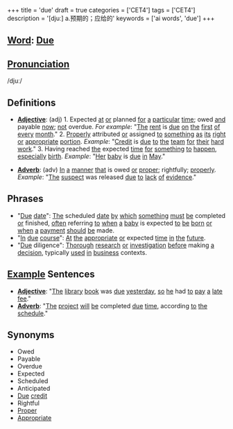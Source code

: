+++
title = 'due'
draft = true
categories = ['CET4']
tags = ['CET4']
description = '[djuː] a.预期的；应给的'
keywords = ['ai words', 'due']
+++

## [Word](/post/word/): [Due](/post/due/)

## [Pronunciation](/post/pronunciation/)
/djuː/

## Definitions
- **[Adjective](/post/adjective/)**: (adj) 1. Expected [at](/post/at/) [or](/post/or/) planned [for](/post/for/) [a](/post/a/) [particular](/post/particular/) [time](/post/time/); owed [and](/post/and/) payable [now](/post/now/); [not](/post/not/) overdue. _For example_: "[The](/post/the/) [rent](/post/rent/) is [due](/post/due/) [on](/post/on/) [the](/post/the/) [first](/post/first/) [of](/post/of/) [every](/post/every/) [month](/post/month/)."
   2. [Properly](/post/properly/) attributed [or](/post/or/) assigned [to](/post/to/) [something](/post/something/) [as](/post/as/) [its](/post/its/) [right](/post/right/) [or](/post/or/) [appropriate](/post/appropriate/) [portion](/post/portion/). _Example_: "[Credit](/post/credit/) is [due](/post/due/) [to](/post/to/) [the](/post/the/) [team](/post/team/) [for](/post/for/) [their](/post/their/) [hard](/post/hard/) [work](/post/work/)."
   3. Having reached [the](/post/the/) expected [time](/post/time/) [for](/post/for/) [something](/post/something/) [to](/post/to/) [happen](/post/happen/), [especially](/post/especially/) [birth](/post/birth/). _Example_: "[Her](/post/her/) [baby](/post/baby/) is [due](/post/due/) [in](/post/in/) [May](/post/may/)."
   
- **[Adverb](/post/adverb/)**: (adv)  [In](/post/in/) [a](/post/a/) [manner](/post/manner/) [that](/post/that/) is owed [or](/post/or/) [proper](/post/proper/); rightfully; [properly](/post/properly/). _Example_: "[The](/post/the/) [suspect](/post/suspect/) was released [due](/post/due/) [to](/post/to/) [lack](/post/lack/) [of](/post/of/) [evidence](/post/evidence/)."

## Phrases
- "[Due](/post/due/) [date](/post/date/)": [The](/post/the/) scheduled [date](/post/date/) [by](/post/by/) [which](/post/which/) [something](/post/something/) [must](/post/must/) [be](/post/be/) completed [or](/post/or/) finished, [often](/post/often/) referring [to](/post/to/) [when](/post/when/) [a](/post/a/) [baby](/post/baby/) is expected [to](/post/to/) [be](/post/be/) [born](/post/born/) [or](/post/or/) [when](/post/when/) [a](/post/a/) [payment](/post/payment/) [should](/post/should/) [be](/post/be/) made.
- "[In](/post/in/) [due](/post/due/) [course](/post/course/)": [At](/post/at/) [the](/post/the/) [appropriate](/post/appropriate/) [or](/post/or/) expected [time](/post/time/) [in](/post/in/) [the](/post/the/) [future](/post/future/).
- "[Due](/post/due/) diligence": [Thorough](/post/thorough/) [research](/post/research/) [or](/post/or/) [investigation](/post/investigation/) [before](/post/before/) making [a](/post/a/) [decision](/post/decision/), typically [used](/post/used/) [in](/post/in/) [business](/post/business/) contexts.

## [Example](/post/example/) Sentences
- **[Adjective](/post/adjective/)**: "[The](/post/the/) [library](/post/library/) [book](/post/book/) was [due](/post/due/) [yesterday](/post/yesterday/), [so](/post/so/) [he](/post/he/) had [to](/post/to/) [pay](/post/pay/) [a](/post/a/) [late](/post/late/) [fee](/post/fee/)."
- **[Adverb](/post/adverb/)**: "[The](/post/the/) [project](/post/project/) [will](/post/will/) [be](/post/be/) completed [due](/post/due/) [time](/post/time/), according [to](/post/to/) [the](/post/the/) [schedule](/post/schedule/)."

## Synonyms
- Owed
- Payable
- Overdue
- Expected
- Scheduled
- Anticipated
- [Due](/post/due/) [credit](/post/credit/)
- Rightful
- [Proper](/post/proper/)
- [Appropriate](/post/appropriate/)
